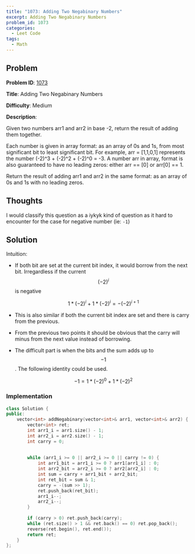 ```yaml
---
title: "1073: Adding Two Negabinary Numbers"
excerpt: Adding Two Negabinary Numbers
problem_id: 1073 
categories:
  - Leet Code
tags:
  - Math
---
```


## Problem 

**Problem ID**: [1073](https://leetcode.com/problems/adding-two-negabinary-numbers/)

**Title**: Adding Two Negabinary Numbers

**Difficulty**: Medium

**Description**:

Given two numbers arr1 and arr2 in base -2, return the result of adding them together.

Each number is given in array format:  as an array of 0s and 1s, from most significant bit to least significant bit.  For example, arr = [1,1,0,1] represents the number (-2)^3 + (-2)^2 + (-2)^0 = -3.  A number arr in array, format is also guaranteed to have no leading zeros: either arr == [0] or arr[0] == 1.

Return the result of adding arr1 and arr2 in the same format: as an array of 0s and 1s with no leading zeros.



## Thoughts

I would classify this question as a iykyk kind of question as it hard to encounter for the case for negative number (ie: `-1`)

## Solution

Intuition:
* If both bit are set at the current bit index, it would borrow from the next 
bit. Irregardless if the current $$(-2)^{i}$$ is negative

  $$1*(-2)^i + 1*(-2)^i = -(-2)^{i+1}$$

* This is also similar if both the current bit index are set and there is 
carry from the previous.
* From the previous two points it should be obvious that the carry will minus from the next value instead of borrowing.
* The difficult part is when the bits and the sum adds up to $$-1$$. The 
following identity could be used.

  $$-1 = 1*(-2)^0 + 1*(-2)^2$$

### Implementation

```cpp
class Solution {
public:
    vector<int> addNegabinary(vector<int>& arr1, vector<int>& arr2) {
        vector<int> ret;
        int arr1_i = arr1.size() - 1;
        int arr2_i = arr2.size() - 1;
        int carry = 0;
        
        
        while (arr1_i >= 0 || arr2_i >= 0 || carry != 0) {
            int arr1_bit = arr1_i >= 0 ? arr1[arr1_i] : 0;
            int arr2_bit = arr2_i >= 0 ? arr2[arr2_i] : 0;
            int sum = carry + arr1_bit + arr2_bit;
            int ret_bit = sum & 1;
            carry = -(sum >> 1);
            ret.push_back(ret_bit);
            arr1_i--;
            arr2_i--;
        }
        
        if (carry > 0) ret.push_back(carry);
        while (ret.size() > 1 && ret.back() == 0) ret.pop_back();
        reverse(ret.begin(), ret.end());
        return ret;
    }
};

```
